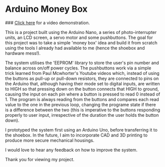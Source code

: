 # Arduino Money Box

### [Click here]() for a video demonstration.

This is a project built using the Arduino Nano, a series of photo-interrupter units, an LCD screen, a servo motor and some pushbuttons. The goal for this project was to take a simple 'money box' idea and build it from scratch using the tools I already had available to me (hence the shoebox and hardware mess!). 

The system utilises the 'EEPROM' library to store the user's pin number and balance across on/off power cycles. The pushbuttons work via a simple trick learned from Paul Mcwhorter's Youtube videos which, instead of using the buttons as pull-up or pull-down resistors, they are connected to pins on the Arduino that, although having their mode set to digital inputs, are written to HIGH so that pressing down on the button connects that HIGH to ground, causing the input on each pin where a button is pressed to read 0 instead of 1. The program is always reading from the buttons and compares each read value to the one in the previous loop, changing the programe state if there is a difference between the two (this is imperative to the buttons responding properly to user input, irrespective of the duration the user holds the button down).

I prototyped the system first using an Arduino Uno, before transferring it to the shoebox. In the future, I aim to incorporate CAD and 3D printing to produce more secure mechanical housings.

I would love to hear any feedback on how to improve the system.

Thank you for viewing my project.